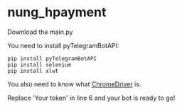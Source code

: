 # nung_hpayment
Download the main.py

You need to install pyTelegramBotAPI:
```
pip install pyTelegramBotAPI
pip install selenium
pip install xlwt
```

You also need to know what [ChromeDriver](https://chromedriver.chromium.org/getting-started) is.

Replace 'Your token' in line 6 and your bot is ready to go!
